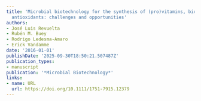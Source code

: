 ```yaml
---
title: 'Microbial biotechnology for the synthesis of (pro)vitamins, biopigments and
  antioxidants: challenges and opportunities'
authors:
- José Luis Revuelta
- Rubén M. Buey
- Rodrigo Ledesma‐Amaro
- Erick Vandamme
date: '2016-01-01'
publishDate: '2025-09-30T18:50:21.507487Z'
publication_types:
- manuscript
publication: '*Microbial Biotechnology*'
links:
- name: URL
  url: https://doi.org/10.1111/1751-7915.12379
---
```

